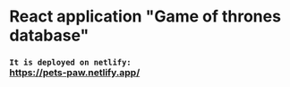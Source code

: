 # React application "Game of thrones database" 

### `It is deployed on netlify:` <br>https://pets-paw.netlify.app/